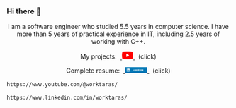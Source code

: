 ### Hi there 👋



<p align='center'>
  I am a software engineer who studied 5.5 years in computer science.
  I have more than 5 years of practical experience in IT, including 2.5 years of working with C++.
<p align='center'>
My projects:&nbsp;&nbsp;<a href="https://www.youtube.com/@worktaras/" target="_blank">
    <img src="/youtube.svg" width="5%" height="5%">
   </a>&nbsp;&nbsp;(click)

   
</p>


<p align='center'>
Complete resume:&nbsp;&nbsp;<a href="https://www.linkedin.com/in/worktaras/" target="_blank">
    <img src="/linkedin.svg" width="10%" height="10%">
   </a>&nbsp;&nbsp;(click)

    
<p align='center'>


    https://www.youtube.com/@worktaras/
  
<p align='center'>
  
    https://www.linkedin.com/in/worktaras/

</p>

